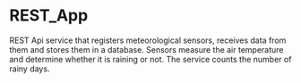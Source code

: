 # REST_App
REST Api service that registers meteorological sensors, receives data from them and stores them in a database. Sensors measure the air temperature and determine whether it is raining or not. The service counts the number of rainy days.



